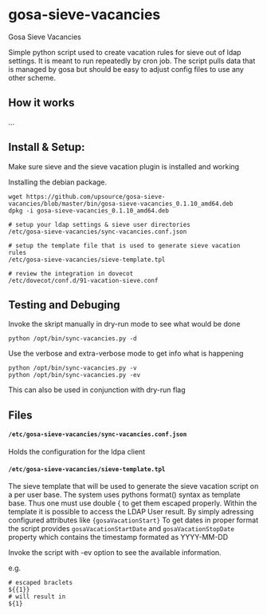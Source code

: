 # gosa-sieve-vacancies

Gosa Sieve Vacancies

Simple python script used to create vacation rules for sieve out of 
ldap settings. It is meant to run repeatedly by cron job. 
The script pulls data that is managed by gosa but should be easy 
to adjust config files to use any other scheme.

## How it works

…

## Install & Setup: 

Make sure sieve and the sieve vacation plugin is installed and working 

Installing the debian package. 

    wget https://github.com/upsource/gosa-sieve-vacancies/blob/master/bin/gosa-sieve-vacancies_0.1.10_amd64.deb
    dpkg -i gosa-sieve-vacancies_0.1.10_amd64.deb

    # setup your ldap settings & sieve user directories
    /etc/gosa-sieve-vacancies/sync-vacancies.conf.json
    
    # setup the template file that is used to generate sieve vacation rules
    /etc/gosa-sieve-vacancies/sieve-template.tpl
    
    # review the integration in dovecot
    /etc/dovecot/conf.d/91-vacation-sieve.conf 

## Testing and Debuging 


Invoke the skript manually in dry-run mode to see what would be done

    python /opt/bin/sync-vacancies.py -d
    
Use the verbose and extra-verbose mode to get info what is happening  

    python /opt/bin/sync-vacancies.py -v 
    python /opt/bin/sync-vacancies.py -ev
    
This can also be used in conjunction with dry-run flag


## Files 

#### `/etc/gosa-sieve-vacancies/sync-vacancies.conf.json`

Holds the configuration for the ldpa client


#### `/etc/gosa-sieve-vacancies/sieve-template.tpl`

The sieve template that will be used to generate the sieve vacation script
on a per user base. The system uses pythons format() syntax as template base. Thus one must use double 
{ to get them escaped properly.
Within the template it is possible to access the LDAP User result. 
By simply adressing configured attributes like `{gosaVacationStart}`
To get dates in proper format the script provides
`gosaVacationStartDate` and `gosaVacationStopDate` property which contains the timestamp formated as YYYY-MM-DD

Invoke the script with -ev option to see the available information. 

e.g.
       
    # escaped braclets
    ${{1}} 
    # will result in 
    ${1}
